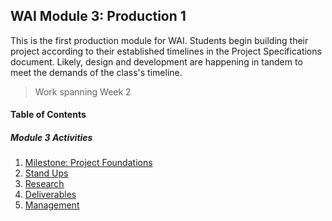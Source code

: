 ## WAI Module 3: Production 1

This is the first production module for WAI. Students begin building their project according to their established timelines in the Project Specifications document. Likely, design and development are happening in tandem to meet the demands of the class's timeline.

> Work spanning Week 2

#### Table of Contents

##### Module 3 Activities
1. [Milestone: Project Foundations](./Milestone-2.md)
2. [Stand Ups](./StandUp.md)
3. [Research](./Research.md)
4. [Deliverables](./Deliverables.md)
5. [Management](./Management.md)
